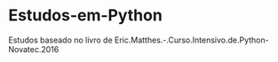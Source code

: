 # Estudos-em-Python
Estudos baseado no livro de Eric.Matthes.-.Curso.Intensivo.de.Python-Novatec.2016
